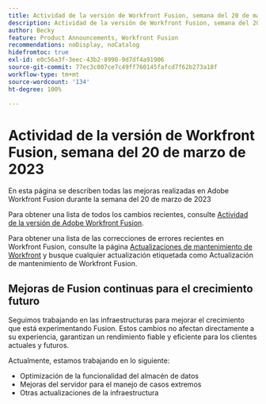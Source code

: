 ```yaml
---
title: Actividad de la versión de Workfront Fusion, semana del 20 de marzo de 2023
description: Actividad de la versión de Workfront Fusion, semana del 20 de marzo de 2023
author: Becky
feature: Product Announcements, Workfront Fusion
recommendations: noDisplay, noCatalog
hidefromtoc: true
exl-id: e0c56a3f-3eec-43b2-8990-9d7df4a91906
source-git-commit: 77ec3c007ce7c49ff760145fafcd7f62b273a18f
workflow-type: tm+mt
source-wordcount: '134'
ht-degree: 100%

---
```


# Actividad de la versión de Workfront Fusion, semana del 20 de marzo de 2023

En esta página se describen todas las mejoras realizadas en Adobe Workfront Fusion durante la semana del 20 de marzo de 2023

Para obtener una lista de todos los cambios recientes, consulte [Actividad de la versión de Adobe Workfront Fusion](/help/workfront-fusion/fusion-product-releases/fusion-release-activity.md).

Para obtener una lista de las correcciones de errores recientes en Workfront Fusion, consulte la página [Actualizaciones de mantenimiento de Workfront](https://experienceleague.adobe.com/docs/workfront-known-issues/releases/current-updates.html?lang=es) y busque cualquier actualización etiquetada como Actualización de mantenimiento de Workfront Fusion.

## Mejoras de Fusion continuas para el crecimiento futuro

Seguimos trabajando en las infraestructuras para mejorar el crecimiento que está experimentando Fusion. Estos cambios no afectan directamente a su experiencia, garantizan un rendimiento fiable y eficiente para los clientes actuales y futuros.

Actualmente, estamos trabajando en lo siguiente:

* Optimización de la funcionalidad del almacén de datos
* Mejoras del servidor para el manejo de casos extremos
* Otras actualizaciones de la infraestructura

